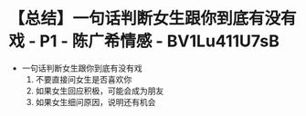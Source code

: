 # 【总结】一句话判断女生跟你到底有没有戏 - P1 - 陈广希情感 - BV1Lu411U7sB

-   一句话判断女生跟你到底有没有戏
    1.  不要直接问女生是否喜欢你
    2.  如果女生回应积极，可能会成为朋友
    3.  如果女生细问原因，说明还有机会